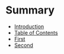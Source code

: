 # Summary

* [Introduction](README.md)
* [Table of Contents](chapter1.md)
* [First](first.md)
* [Second](second.md)

